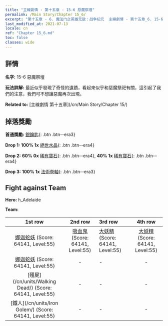 ```yaml
---
title: "主線劇情 - 第十五章 - 15-6 惡魔祭壇"
permalink: /Main Story/Chapter 15_6/
excerpt: "第十五章 - 6. 魔法门之英雄无敌：战争纪元  主線劇情 - 第十五章_6. 15-6 惡魔祭壇"
last_modified_at: 2021-07-13
locale: cn
ref: "Chapter 15_6.md"
toc: false
classes: wide
---
```


## 詳情

 **名字:** 15-6 惡魔祭壇

 **玩法詳解:** 最近似乎發現了奇怪的遺蹟，看起來似乎和惡魔祭祀有關，這引起了我們的注意，我們可不想讓惡魔再次出現。

 **Related to:** [主線劇情 第十五章](/cn/Main Story/Chapter 15/)

## 掉落獎勵

 **首通獎勵:** [銀鑰匙](/cn/Items/con_693/){: .btn .btn--era3}

 **Drop 1:** **100% 1x** [絕世水晶](/cn/Items/mat_52/){: .btn .btn--era4}

 **Drop 2:** **60% 0x** [稀有寶石](/cn/Items/mat_44/){: .btn .btn--era4}, **40% 1x** [稀有寶石](/cn/Items/mat_44/){: .btn .btn--era4}

 **Drop 3:** **100% 1x** [法術卷軸](/cn/Items/con_694/){: .btn .btn--era3}


## Fight against Team
 **Hero:** h_Adelaide

 **Team:**


  | 1st row | 2nd row | 3rd row | 4th row |
  |:----:|:----:|:----|:----:|
  | [娜迦蛇妖](/cn/units/Naga/) (Score: 64141, Level:55)  | [吸血鬼](/cn/units/Vampire/) (Score: 64141, Level:55)  | [大妖精](/cn/units/Gremlin/) (Score: 64141, Level:55)  | [大妖精](/cn/units/Gremlin/) (Score: 64141, Level:55)  |
  | [娜迦蛇妖](/cn/units/Naga/) (Score: 64141, Level:55)  | - | - | - |
  | [殭屍](/cn/units/Walking Dead/) (Score: 64141, Level:55)  | - | - | - |
  | [鐵人](/cn/units/Iron Golem/) (Score: 64141, Level:55)  | - | - | - |


